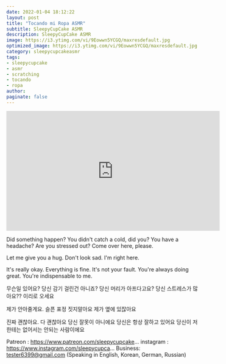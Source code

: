 ```yaml
---
date: 2022-01-04 18:12:22
layout: post
title: "Tocando mi Ropa ASMR"
subtitle: SleepyCupCake ASMR
description: SleepyCupCake ASMR
image: https://i3.ytimg.com/vi/9Eowwn5YCGQ/maxresdefault.jpg
optimized_image: https://i3.ytimg.com/vi/9Eowwn5YCGQ/maxresdefault.jpg
category: sleepycupcakeasmr
tags:
- sleepycupcake
- asmr
- scratching
- tocando
- ropa
author:
paginate: false
---
```

<iframe width="560" height="315"
src="https://www.youtube.com/embed/9Eowwn5YCGQ" 
frameborder="0" 
allow="accelerometer; autoplay; encrypted-media; gyroscope; picture-in-picture" 
allowfullscreen></iframe>

Did something happen?
You didn't catch a cold, did you?
You have a headache?
Are you stressed out?
Come over here, please.

Let me give you a hug.
Don't look sad.
I'm right here.

It's really okay. Everything is fine.
It's not your fault.
You're always doing great.
You're indispensable to me.

무슨일 있어요?
당신 감기 걸린건 아니죠?
당신 머리가 아프다고요?
당신 스트레스가 많아요??
이리로 오세요

제가 안아줄게요.
슬픈 표정 짓지말아요
제가 옆에 있잖아요

진짜 괜찮아요. 다 괜찮아요
당신 잘못이 아니에요
당신은 항상 잘하고 있어요
당신이 저한테는 없어서는 안되는 사람이에요


Patreon : https://www.patreon.com/sleepycupcake...
instagram : https://www.instagram.com/sleepycupca...
Business: tester6399@gmail.com (Speaking in English, Korean, German, Russian)
